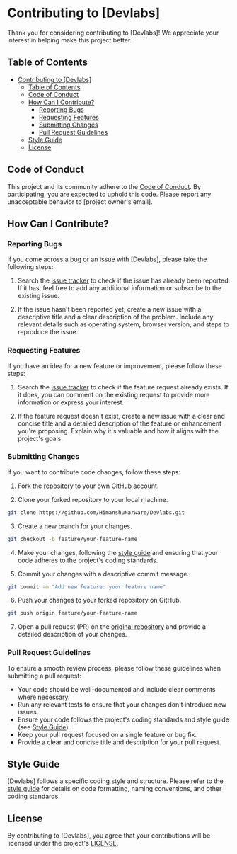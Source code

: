# Contributing to [Devlabs]

Thank you for considering contributing to [Devlabs]! We appreciate your interest in helping make this project better.

## Table of Contents

- [Contributing to \[Devlabs\]](#contributing-to-devlabs)
  - [Table of Contents](#table-of-contents)
  - [Code of Conduct](#code-of-conduct)
  - [How Can I Contribute?](#how-can-i-contribute)
    - [Reporting Bugs](#reporting-bugs)
    - [Requesting Features](#requesting-features)
    - [Submitting Changes](#submitting-changes)
    - [Pull Request Guidelines](#pull-request-guidelines)
  - [Style Guide](#style-guide)
  - [License](#license)

## Code of Conduct

This project and its community adhere to the [Code of Conduct](CODE_OF_CONDUCT.md). By participating, you are expected to uphold this code. Please report any unacceptable behavior to [project owner's email].

## How Can I Contribute?

### Reporting Bugs

If you come across a bug or an issue with [Devlabs], please take the following steps:

1. Search the [issue tracker](https://github.com/HimanshuNarware/Devlabs/issues) to check if the issue has already been reported. If it has, feel free to add any additional information or subscribe to the existing issue.

2. If the issue hasn't been reported yet, create a new issue with a descriptive title and a clear description of the problem. Include any relevant details such as operating system, browser version, and steps to reproduce the issue.

### Requesting Features

If you have an idea for a new feature or improvement, please follow these steps:

1. Search the [issue tracker](https://github.com/HimanshuNarware/Devlabs/issues) to check if the feature request already exists. If it does, you can comment on the existing request to provide more information or express your interest.

2. If the feature request doesn't exist, create a new issue with a clear and concise title and a detailed description of the feature or enhancement you're proposing. Explain why it's valuable and how it aligns with the project's goals.

### Submitting Changes

If you want to contribute code changes, follow these steps:

1. Fork the [repository](https://github.com/HimanshuNarware/Devlabs) to your own GitHub account.

2. Clone your forked repository to your local machine.

```bash
git clone https://github.com/HimanshuNarware/Devlabs.git
```

3. Create a new branch for your changes.

```bash
git checkout -b feature/your-feature-name
```

4. Make your changes, following the [style guide](#style-guide) and ensuring that your code adheres to the project's coding standards.

5. Commit your changes with a descriptive commit message.

```bash
git commit -m "Add new feature: your feature name"
```

6. Push your changes to your forked repository on GitHub.

```bash
git push origin feature/your-feature-name
```

7. Open a pull request (PR) on the [original repository](https://github.com/HimanshuNarware/Devlabs) and provide a detailed description of your changes.

### Pull Request Guidelines

To ensure a smooth review process, please follow these guidelines when submitting a pull request:

- Your code should be well-documented and include clear comments where necessary.
- Run any relevant tests to ensure that your changes don't introduce new issues.
- Ensure your code follows the project's coding standards and style guide (see [Style Guide](#style-guide)).
- Keep your pull request focused on a single feature or bug fix.
- Provide a clear and concise title and description for your pull request.

## Style Guide

[Devlabs] follows a specific coding style and structure. Please refer to the [style guide](STYLE_GUIDE.md) for details on code formatting, naming conventions, and other coding standards.

## License

By contributing to [Devlabs], you agree that your contributions will be licensed under the project's [LICENSE](LICENSE.md).



